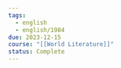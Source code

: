 ```yaml
---
tags:
  - english
  - english/1984
due: 2023-12-15
course: "[[World Literature]]"
status: Complete
---
```

